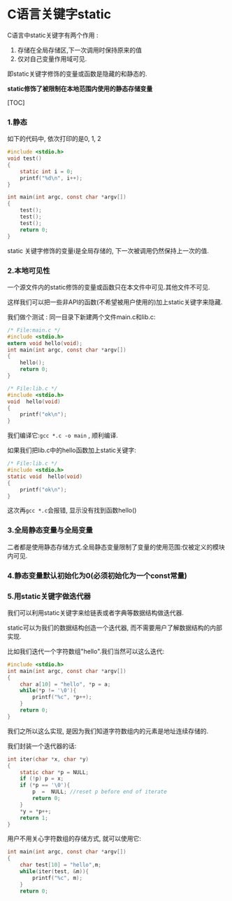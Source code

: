 # C语言关键字static #

C语言中static关键字有两个作用 :

1. 存储在全局存储区,下一次调用时保持原来的值
2. 仅对自己变量作用域可见.

即static关键字修饰的变量或函数是隐藏的和静态的.

**static修饰了被限制在本地范围内使用的静态存储变量**

[TOC]

### 1.静态

如下的代码中, 依次打印的是0, 1, 2
```c
#include <stdio.h>
void test()
{
	static int i = 0; 
	printf("%d\n", i++);
}

int main(int argc, const char *argv[])
{
	test(); 
	test(); 
	test(); 
	return 0;
}
```

static 关键字修饰的变量i是全局存储的, 下一次被调用仍然保持上一次的值.

### 2.本地可见性

一个源文件内的static修饰的变量或函数只在本文件中可见.其他文件不可见.

这样我们可以把一些非API的函数(不希望被用户使用的)加上static关键字来隐藏.

我们做个测试 :
同一目录下新建两个文件main.c和lib.c:

```c
/* File:main.c */
#include <stdio.h>
extern void hello(void); 
int main(int argc, const char *argv[])
{
	hello(); 
	return 0;
}
```
```c
/* File:lib.c */
#include <stdio.h>
void  hello(void)
{
	printf("ok\n");
}
```

我们编译它:`gcc *.c -o main` , 顺利编译.

如果我们把lib.c中的hello函数加上static关键字:

```c
/* File:lib.c */
#include <stdio.h>
static void  hello(void)
{
	printf("ok\n");
}
```

这次再`gcc *.c`会报错, 显示没有找到函数hello()

### 3.全局静态变量与全局变量

二者都是使用静态存储方式.全局静态变量限制了变量的使用范围:仅被定义的模块内可见.

### 4.静态变量默认初始化为0(必须初始化为一个const常量)

### 5.用static关键字做迭代器

我们可以利用static关键字来给链表或者字典等数据结构做迭代器.

static可以为我们的数据结构创造一个迭代器, 而不需要用户了解数据结构的内部实现.

比如我们迭代一个字符数组"hello".我们当然可以这么迭代:

```c
#include <stdio.h>
int main(int argc, const char *argv[])
{
	char a[10] = "hello", *p = a; 
	while(*p != '\0'){
		printf("%c", *p++);
	}
	return 0;
}
```
我们之所以这么实现, 是因为我们知道字符数组内的元素是地址连续存储的.

我们封装一个迭代器的话:

```c
int iter(char *x, char *y)
{
	static char *p = NULL; 
	if (!p) p = x; 
	if (*p == '\0'){
		p  =  NULL; //reset p before end of iterate
		return 0; 
	}
	*y = *p++; 
	return 1; 
}
```

用户不用关心字符数组的存储方式, 就可以使用它:

```c
int main(int argc, const char *argv[])
{
	char test[10] = "hello",m; 
	while(iter(test, &m)){
		printf("%c", m);
	}
	return 0;
```
